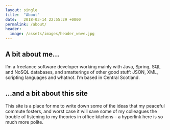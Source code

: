 ```yaml
---
layout: single
title:  "About"
date:   2018-03-14 22:55:29 +0000
permalink: /about/
header:
  image: /assets/images/header_wave.jpg
---
```


## A bit about me...

I’m a freelance software developer working mainly with Java, Spring, SQL and NoSQL databases, and smatterings of other good stuff: JSON, XML, scripting languages and whatnot. I’m based in Central Scotland.
 

## ...and a bit about this site

This site is a place for me to write down some of the ideas that my peaceful commute fosters, and worst case it will save some of my colleagues the trouble of listening to my theories in office kitchens – a hyperlink here is so much more polite.
